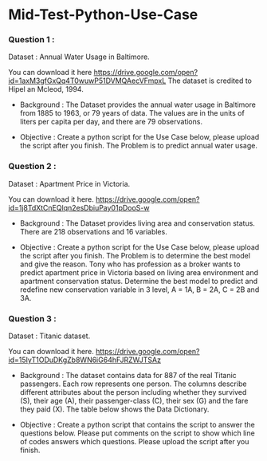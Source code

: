 # Mid-Test-Python-Use-Case

### Question 1 :
Dataset : Annual Water Usage in Baltimore.

You can download it here
https://drive.google.com/open?id=1axM3gfGxQq4T0wuwP51DVMQAecVFmpxL
The dataset is credited to Hipel an Mcleod, 1994.

- Background :
The Dataset provides the annual water usage in Baltimore from 1885 to 1963, or 79 years of data.
The values are in the units of liters per capita per day, and there are 79 observations.

- Objective :
Create a python script for the Use Case below, please upload the script after you finish.
The Problem is to predict annual water usage.

### Question 2 :
Dataset : Apartment Price in Victoria.

You can download it here.
https://drive.google.com/open?id=1j8TdXtCnEQlqn2esDbiuPay01pDooS-w

- Background :
The Dataset provides living area and conservation status.
There are 218 observations and 16 variables.

- Objective :
Create a python script for the Use Case below, please upload the script after you finish.
The Problem is to determine the best model and give the reason.
Tony who has profession as a broker wants to predict apartment price in Victoria based on living area environment and apartment conservation status. Determine the best model to predict and redefine new conservation variable in 3 level, A = 1A, B = 2A, C = 2B and 3A.

### Question 3 :
Dataset : Titanic dataset.

You can download it here.
https://drive.google.com/open?id=15IyT1ODuDKgZb8WN6iG64hFJRZWJTSAz

- Background :
The dataset contains data for 887 of the real Titanic passengers. Each row represents one person. The columns describe different attributes about the person including whether they survived (S), their age (A), their passenger-class (C), their sex (G) and the fare they paid (X). The table below shows the Data Dictionary.

- Objective :
Create a python script that contains the script to answer the questions below. Please put comments on the script to show which line of codes answers which questions. Please upload the script after you finish.
